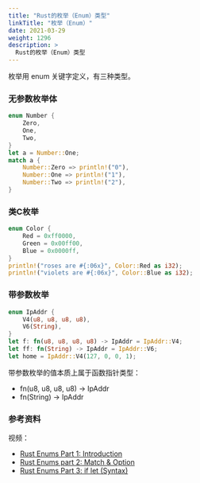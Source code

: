 ```yaml
---
title: "Rust的枚举（Enum）类型"
linkTitle: "枚举（Enum）"
date: 2021-03-29
weight: 1296
description: >
  Rust的枚举（Enum）类型
---
```


枚举用 enum 关键字定义，有三种类型。

### 无参数枚举体 

```rust
enum Number {
    Zero,
    One,
    Two,
}
let a = Number::One;
match a {
    Number::Zero => println!("0"),
    Number::One => println!("1"),
    Number::Two => println!("2"),
}
```

### 类C枚举

```rust
enum Color {
    Red = 0xff0000,
    Green = 0x00ff00,
    Blue = 0x0000ff,
}
println!("roses are #{:06x}", Color::Red as i32);
println!("violets are #{:06x}", Color::Blue as i32);
```

### 带参数枚举

```rust
enum IpAddr {
    V4(u8, u8, u8, u8),
    V6(String),
}
let f: fn(u8, u8, u8, u8) -> IpAddr = IpAddr::V4;
let ff: fn(String) -> IpAddr = IpAddr::V6;
let home = IpAddr::V4(127, 0, 0, 1);
```

带参数枚举的值本质上属于函数指针类型：

- fn(u8, u8, u8, u8) -> IpAddr
- fn(String) -> IpAddr

### 参考资料

视频：

- [Rust Enums Part 1: Introduction](https://www.youtube.com/watch?v=TBixFUJDnRI)
- [Rust Enums part 2: Match & Option](https://www.youtube.com/watch?v=o8bFFwRUEAE)
- [Rust Enums Part 3: if let (Syntax)](https://www.youtube.com/watch?v=sWTu4Lm49Kw)
